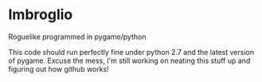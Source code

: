 Imbroglio
=========

Roguelike programmed in pygame/python

This code should run perfectly fine under python 2.7 and the latest version of pygame. Excuse the mess, I'm still working on neating this stuff up and figuring out how github works!
